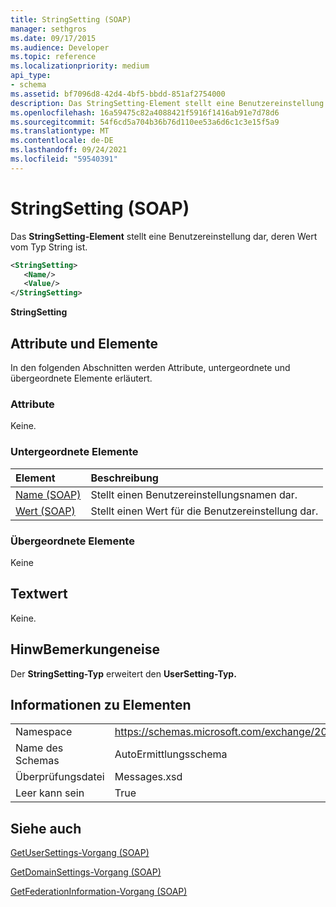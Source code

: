 ```yaml
---
title: StringSetting (SOAP)
manager: sethgros
ms.date: 09/17/2015
ms.audience: Developer
ms.topic: reference
ms.localizationpriority: medium
api_type:
- schema
ms.assetid: bf7096d8-42d4-4bf5-bbdd-851af2754000
description: Das StringSetting-Element stellt eine Benutzereinstellung dar, deren Wert vom Typ String ist.
ms.openlocfilehash: 16a59475c82a4088421f5916f1416ab91e7d78d6
ms.sourcegitcommit: 54f6cd5a704b36b76d110ee53a6d6c1c3e15f5a9
ms.translationtype: MT
ms.contentlocale: de-DE
ms.lasthandoff: 09/24/2021
ms.locfileid: "59540391"
---
```

# <a name="stringsetting-soap"></a>StringSetting (SOAP)

Das **StringSetting-Element** stellt eine Benutzereinstellung dar, deren Wert vom Typ String ist. 
  
```XML
<StringSetting>
   <Name/>
   <Value/>
</StringSetting>
```

 **StringSetting**
## <a name="attributes-and-elements"></a>Attribute und Elemente

In den folgenden Abschnitten werden Attribute, untergeordnete und übergeordnete Elemente erläutert.
  
### <a name="attributes"></a>Attribute

Keine.
  
### <a name="child-elements"></a>Untergeordnete Elemente

|**Element**|**Beschreibung**|
|:-----|:-----|
|[Name (SOAP)](name-soap.md) <br/> |Stellt einen Benutzereinstellungsnamen dar.  <br/> |
|[Wert (SOAP)](value-soap.md) <br/> |Stellt einen Wert für die Benutzereinstellung dar.  <br/> |
   
### <a name="parent-elements"></a>Übergeordnete Elemente

Keine
  
## <a name="text-value"></a>Textwert

Keine.
  
## <a name="remarks"></a>HinwBemerkungeneise

Der **StringSetting-Typ** erweitert den **UserSetting-Typ.** 
  
## <a name="element-information"></a>Informationen zu Elementen

|||
|:-----|:-----|
|Namespace  <br/> |https://schemas.microsoft.com/exchange/2010/Autodiscover  <br/> |
|Name des Schemas  <br/> |AutoErmittlungsschema  <br/> |
|Überprüfungsdatei  <br/> |Messages.xsd  <br/> |
|Leer kann sein  <br/> |True  <br/> |
   
## <a name="see-also"></a>Siehe auch



[GetUserSettings-Vorgang (SOAP)](getusersettings-operation-soap.md)
  
[GetDomainSettings-Vorgang (SOAP)](getdomainsettings-operation-soap.md)
  
[GetFederationInformation-Vorgang (SOAP)](getfederationinformation-operation-soap.md)

